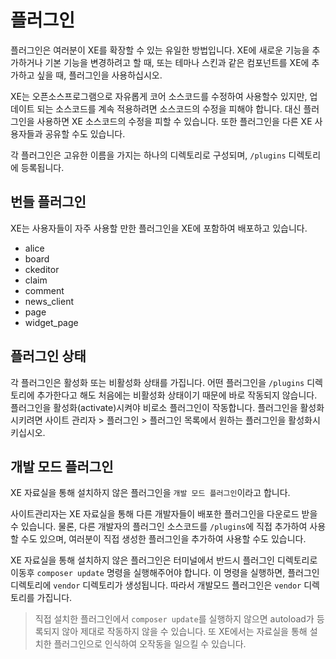 # 플러그인

플러그인은 여러분이 XE를 확장할 수 있는 유일한 방법입니다. XE에 새로운 기능을 추가하거나 기본 기능을 변경하려고 할 때, 또는 테마나 스킨과 같은 컴포넌트를 XE에 추가하고 싶을 때, 플러그인을 사용하십시오.

XE는 오픈소스프로그램으로 자유롭게 코어 소스코드를 수정하여 사용할수 있지만, 업데이트 되는 소스코드를 계속 적용하려면 소스코드의 수정을 피해야 합니다. 대신 플러그인을 사용하면 XE 소스코드의 수정을 피할 수 있습니다. 또한 플러그인을 다른 XE 사용자들과 공유할 수도 있습니다.

각 플러그인은 고유한 이름을 가지는 하나의 디렉토리로 구성되며, `/plugins` 디렉토리에 등록됩니다.

## 번들 플러그인

XE는 사용자들이 자주 사용할 만한 플러그인을 XE에 포함하여 배포하고 있습니다.

* alice
* board
* ckeditor
* claim
* comment
* news\_client
* page
* widget\_page

## 플러그인 상태

각 플러그인은 활성화 또는 비활성화 상태를 가집니다. 어떤 플러그인을 `/plugins` 디렉토리에 추가한다고 해도 처음에는 비활성화 상태이기 때문에 바로 작동되지 않습니다. 플러그인을 활성화\(activate\)시켜야 비로소 플러그인이 작동합니다. 플러그인을 활성화시키려면 사이트 관리자 &gt; 플러그인 &gt; 플러그인 목록에서 원하는 플러그인을 활성화시키십시오.

## 개발 모드 플러그인

XE 자료실을 통해 설치하지 않은 플러그인을 `개발 모드 플러그인`이라고 합니다.

사이트관리자는 XE 자료실을 통해 다른 개발자들이 배포한 플러그인을 다운로드 받을 수 있습니다. 물론, 다른 개발자의 플러그인 소스코드를 `/plugins`에 직접 추가하여 사용할 수도 있으며, 여러분이 직접 생성한 플러그인을 추가하여 사용할 수도 있습니다.

XE 자료실을 통해 설치하지 않은 플러그인은 터미널에서 반드시 플러그인 디렉토리로 이동후 `composer update` 명령을 실행해주어야 합니다. 이 명령을 실행하면, 플러그인 디렉토리에 `vendor` 디렉토리가 생성됩니다. 따라서 개발모드 플러그인은 `vendor` 디렉토리를 가집니다.

> 직접 설치한 플러그인에서 `composer update`를 실행하지 않으면 autoload가 등록되지 않아 제대로 작동하지 않을 수 있습니다. 또 XE에서는 자료실을 통해 설치한 플러그인으로 인식하여 오작동을 일으킬 수 있습니다.

